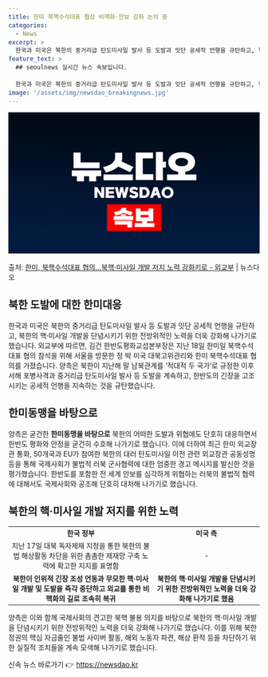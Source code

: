 ```yaml
---
title: 한미 북핵수석대표 협상 비핵화·안보 강화 논의 중
categories:
  - News
excerpt: >
  한국과 미국은 북한의 중거리급 탄도미사일 발사 등 도발과 잇단 공세적 언행을 규탄하고, 북한의 핵미사일 개발…
feature_text: >
  ## seoulnews 실시간 뉴스 속보입니다.

  한국과 미국은 북한의 중거리급 탄도미사일 발사 등 도발과 잇단 공세적 언행을 규탄하고, 북한의 핵미사일 개발…
image: '/assets/img/newsdao_breakingnews.jpg'
---
```


![뉴스다오 속보](/assets/img/newsdao_breakingnews.jpg)

<p>출처: <a href="https://newsdao.kr/3045" rel="dofollow">한미, 북핵수석대표 협의…북핵·미사일 개발 저지 노력 강화키로 - 외교부</a> | 뉴스다오</p>

<h2 data-ke-size="size26">북한 도발에 대한 한미대응</h2>
<p data-ke-size="size16">한국과 미국은 북한의 중거리급 탄도미사일 발사 등 도발과 잇단 공세적 언행을 규탄하고, 북한의 핵·미사일 개발을 단념시키기 위한 전방위적인 노력을 더욱 강화해 나가기로 했습니다. 외교부에 따르면, 김건 한반도평화교섭본부장은 지난 18일 한미일 북핵수석대표 협의 참석을 위해 서울을 방문한 정 박 미국 대북고위관리와 한미 북핵수석대표 협의를 가졌습니다. 양측은 북한이 지난해 말 남북관계를 ‘적대적 두 국가’로 규정한 이후 서해 포병사격과 중거리급 탄도미사일 발사 등 도발을 계속하고, 한반도의 긴장을 고조시키는 공세적 언행을 지속하는 것을 규탄했습니다.</p>

<h2 data-ke-size="size26">한미동맹을 바탕으로</h2>
<p data-ke-size="size16">양측은 굳건한 <b>한미동맹을 바탕으로</b> 북한의 어떠한 도발과 위협에도 단호히 대응하면서 한반도 평화와 안정을 굳건히 수호해 나가기로 했습니다. 이에 더하여 최근 한미 외교장관 통화, 50개국과 EU가 참여한 북한의 대러 탄도미사일 이전 관련 외교장관 공동성명 등을 통해 국제사회가 불법적 러북 군사협력에 대한 엄중한 경고 메시지를 발신한 것을 평가했습니다. 한반도를 포함한 전 세계 안보를 심각하게 위협하는 러북의 불법적 협력에 대해서도 국제사회와 공조해 단호히 대처해 나가기로 했습니다.</p>

<h2 data-ke-size="size26">북한의 핵·미사일 개발 저지를 위한 노력</h2>
<table>
	<tr>
		<td style="text-align: center; height: 17px;"><b>한국 정부</b></td>
		<td style="text-align: center; height: 17px;"><b>미국 측</b></td>
	</tr>
	<tr>
		<td style="text-align: center; height: 17px;">지난 17일 대북 독자제재 지정을 통한 북한의 불법 해상활동 차단을 위한 촘촘한 제재망 구축 노력에 확고한 지지를 표명함</td>
		<td style="text-align: center; height: 17px;">-</td>
	</tr>
	<tr>
		<td style="text-align: center; height: 17px;"><b>북한이 인위적 긴장 조성 언동과 무모한 핵·미사일 개발 및 도발을 즉각 중단하고 외교를 통한 비핵화의 길로 조속히 복귀</b></td>
		<td style="text-align: center; height: 17px;"><b>북한의 핵·미사일 개발을 단념시키기 위한 전방위적인 노력을 더욱 강화해 나가기로 했음</b></td>
	</tr>
</table>
<p data-ke-size="size16">양측은 이와 함께 국제사회의 견고한 북핵 불용 의지를 바탕으로 북한의 핵·미사일 개발을 단념시키기 위한 전방위적인 노력을 더욱 강화해 나가기로 했습니다. 이를 위해 북한 정권의 핵심 자금줄인 불법 사이버 활동, 해외 노동자 파견, 해상 환적 등을 차단하기 위한 실질적 조치들을 계속 모색해 나가기로 했습니다.</p> 

신속 뉴스 바로가기 👉 <a href="https://newsdao.kr" rel="dofollow">https://newsdao.kr</a>


